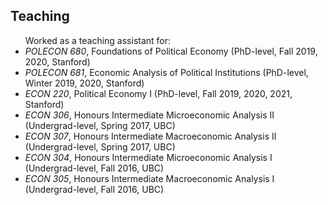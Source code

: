 ## Teaching
<ul style="margin:0 0 20px;">
Worked as a teaching assistant for:
  <li><em>POLECON 680</em>, Foundations of Political Economy (PhD-level, Fall 2019, 2020, Stanford)</li>
  <li><em>POLECON 681</em>, Economic Analysis of Political Institutions (PhD-level, Winter 2019, 2020, Stanford)</li>
  <li><em>ECON 220</em>, Political Economy I (PhD-level, Fall 2019, 2020, 2021, Stanford)</li>
  <li><em>ECON 306</em>, Honours Intermediate Microeconomic Analysis II (Undergrad-level, Spring 2017, UBC)</li>
  <li><em>ECON 307</em>, Honours Intermediate Macroeconomic Analysis II (Undergrad-level, Spring 2017, UBC)</li>
  <li><em>ECON 304</em>, Honours Intermediate Microeconomic Analysis I (Undergrad-level, Fall 2016, UBC)</li>
  <li><em>ECON 305</em>, Honours Intermediate Macroeconomic Analysis I (Undergrad-level, Fall 2016, UBC)</li>
</ul>
